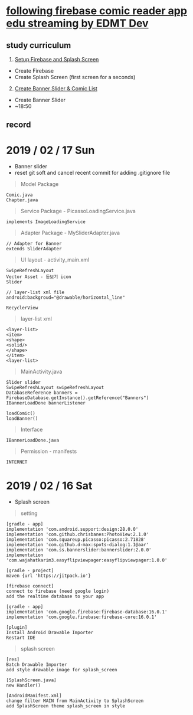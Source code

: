 # [following firebase comic reader app edu streaming by EDMT Dev](https://www.youtube.com/channel/UCllewj2bGdqB8U9Ld15INAg)

## study curriculum
1. [Setup Firebase and Splash Screen](https://youtu.be/7C5jl2CyzBw)
 * Create Firebase
 * Create Splash Screen (first screen for a seconds)
2. [Create Banner Slider & Comic List](https://youtu.be/VwQNsLxcUvo)
 * Create Banner Slider
 * ~18:50


## record

# 2019 / 02 / 17 Sun

* Banner slider
* reset git soft and cancel recent commit for adding .gitignore file

> Model Package

    Comic.java
    Chapter.java

> Service Package - PicassoLoadingService.java

    implements ImageLoadingService

> Adapter Package - MySliderAdapter.java

    // Adapter for Banner
    extends SliderAdapter

> UI layout - activity_main.xml

    SwipeRefreshLayout
    Vector Asset - 돋보기 icon
    Slider
    
    // layer-list xml file
    android:backgroud="@drawable/horizontal_line"

    RecyclerView

> layer-list xml

    <layer-list>
    <item>
    <shape>
    <solid/>
    </shape>
    </item>
    <layer-list>

> MainActivity.java

    Slider slider
    SwipeRefreshLayout swipeRefreshLayout
    DatabaseReference banners = FirebaseDatabase.getInstance().getReference("Banners")
    IBannerLoadDone bannerListener

    loadComic()
    loadBanner()

> Interface

    IBannerLoadDone.java

> Permission - manifests

    INTERNET


# 2019 / 02 / 16 Sat

* Splash screen

> setting

    [gradle - app]
    implementation 'com.android.support:design:28.0.0'
    implementation 'com.github.chrisbanes:PhotoView:2.1.0'
    implementation 'com.squareup.picasso:picasso:2.71828'
    implementation 'com.github.d-max:spots-dialog:1.1@aar'
    implementation 'com.ss.bannerslider:bannerslider:2.0.0'
    implementation 'com.wajahatkarim3.easyflipviewpager:easyflipviewpager:1.0.0'

    [gradle - project]
    maven {url 'https://jitpack.io'}

    [firebase connect]
    connect to firebase (need google login)
    add the realtime database to your app

    [gradle - app]
    implementation 'com.google.firebase:firebase-database:16.0.1'
    implementation 'com.google.firebase:firebase-core:16.0.1'

    [plugin]
    Install Android Drawable Importer
    Restart IDE

> splash screen

    [res]
    Batch Drawable Importer
    add style drawable image for splash_screen

    [SplashScreen.java]
    new Handler()

    [AndroidManifest.xml]
    change filter MAIN from MainActivity to SplashScreen
    add SplashScreen theme splash_screen in style
